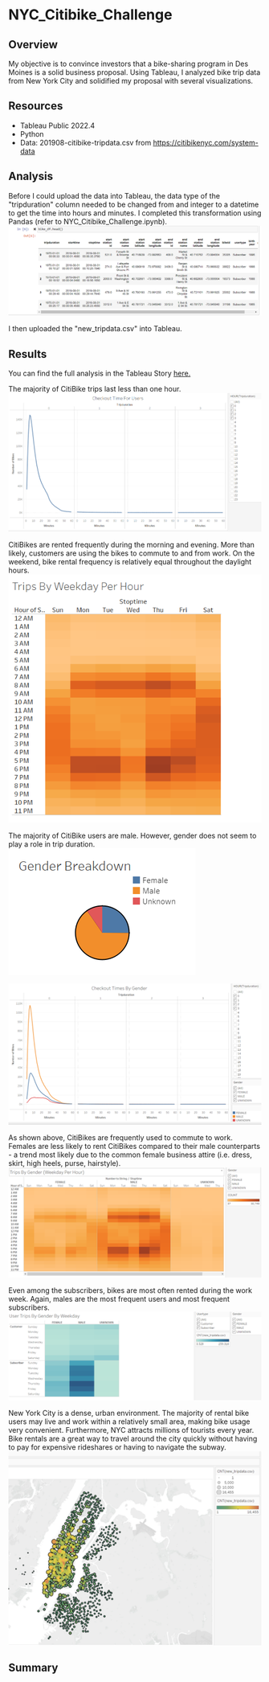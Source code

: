 # NYC_Citibike_Challenge

## Overview
My objective is to convince investors that a bike-sharing program in Des Moines is a solid business proposal. Using Tableau, I analyzed bike trip data from New York City and solidified my proposal with several visualizations. 

## Resources
* Tableau Public 2022.4
* Python
* Data: 201908-citibike-tripdata.csv from https://citibikenyc.com/system-data

## Analysis
Before I could upload the data into Tableau, the data type of the "tripduration" column needed to be changed from and integer to a datetime to get the time into hours and minutes. I completed this transformation using Pandas (refer to NYC_Citibike_Challenge.ipynb). 
![Transformed Data](https://github.com/CSoldo1/NYC_Citibike_Challenge/blob/main/Images/transformed_data.PNG)

I then uploaded the "new_tripdata.csv" into Tableau. 

## Results
You can find the full analysis in the Tableau Story [here.](https://public.tableau.com/app/profile/christy.s.8692/viz/NYC_CitiBike_Challenge_16745773169170/Story1?publish=yes)

The majority of CitiBike trips last less than one hour.
![Trip Duration](https://github.com/CSoldo1/NYC_Citibike_Challenge/blob/main/Images/Checkout_Time_For_Users.PNG)

CitiBikes are rented frequently during the morning and evening. More than likely, customers are using the bikes to commute to and from work. On the weekend, bike rental frequency is relatively equal throughout the daylight hours. 
![Trips By Weekday Per Hour](https://github.com/CSoldo1/NYC_Citibike_Challenge/blob/main/Images/Trips_By_Weekday_Per_Hour.PNG)

The majority of CitiBike users are male. However, gender does not seem to play a role in trip duration. 
![Gender Breakdown](https://github.com/CSoldo1/NYC_Citibike_Challenge/blob/main/Images/Bike_Use_By_Gender.PNG)

![Checkout Times By Gender](https://github.com/CSoldo1/NYC_Citibike_Challenge/blob/main/Images/Checkout_Time_By_Gender.PNG)

As shown above, CitiBikes are frequently used to commute to work. Females are less likely to rent CitiBikes compared to their male counterparts - a trend most likely due to the common female business attire (i.e. dress, skirt, high heels, purse, hairstyle).
![Trips By Gender](https://github.com/CSoldo1/NYC_Citibike_Challenge/blob/main/Images/Trips_By_Gender.PNG)

Even among the subscribers, bikes are most often rented during the work week. Again, males are the most frequent users and most frequent subscribers. 
![User Trips By Gender By Weekday](https://github.com/CSoldo1/NYC_Citibike_Challenge/blob/main/Images/User_Trips_By_Gender_By_Weekday.PNG)

New York City is a dense, urban environment. The majority of rental bike users may live and work within a relatively small area, making bike usage very convenient. Furthermore, NYC attracts millions of tourists every year. Bike rentals are a great way to travel around the city quickly without having to pay for expensive rideshares or having to navigate the subway. 
![End Trip Location](https://github.com/CSoldo1/NYC_Citibike_Challenge/blob/main/Images/trip_end_location.PNG)

## Summary 

